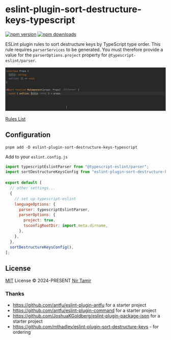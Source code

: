 # eslint-plugin-sort-destructure-keys-typescript

[![npm version][npm-version-src]][npm-version-href]
[![npm downloads][npm-downloads-src]][npm-downloads-href]

ESLint plugin rules to sort destructure keys by TypeScript type order.
This rule requires `parserServices` to be generated.
You must therefore provide a value for the `parserOptions.project` property for `@typescript-eslint/parser`.

![demo.gif](demo.gif)

[Rules List](./src/rules)

## Configuration

```shell
pnpm add -D eslint-plugin-sort-destructure-keys-typescript
```

Add to your `eslint.config.js`

```js
import typescriptEslintParser from "@typescript-eslint/parser";
import sortDestructureKeysConfig from "eslint-plugin-sort-destructure-keys-typescript/config";

export default [
  // other settings...
  {
    // set up typescript-eslint
    languageOptions: {
      parser: typescriptEslintParser,
      parserOptions: {
        project: true,
        tsconfigRootDir: import.meta.dirname,
      },
    },
  },
  sortDestructureKeysConfig(),
];
```

## License

[MIT](./LICENSE) License © 2024-PRESENT [Nir Tamir](https://github.com/nirtamir2)

<!-- Badges -->

[npm-version-src]: https://img.shields.io/npm/v/eslint-plugin-sort-destructure-keys-typescript?style=flat&colorA=080f12&colorB=1fa669
[npm-version-href]: https://npmjs.com/package/eslint-plugin-sort-destructure-keys-typescript
[npm-downloads-src]: https://img.shields.io/npm/dm/eslint-plugin-sort-destructure-keys-typescript?style=flat&colorA=080f12&colorB=1fa669
[npm-downloads-href]: https://npmjs.com/package/eslint-plugin-sort-destructure-keys-typescript

### Thanks

- https://github.com/antfu/eslint-plugin-antfu for a starter project
- https://github.com/antfu/eslint-plugin-command for a starter project
- https://github.com/JoshuaKGoldberg/eslint-plugin-package-json for a starter project
- https://github.com/mthadley/eslint-plugin-sort-destructure-keys - for ordering
